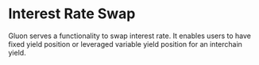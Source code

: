 # Interest Rate Swap

Gluon serves a functionality to swap interest rate.
It enables users to have fixed yield position or leveraged variable yield position for an interchain yield.
